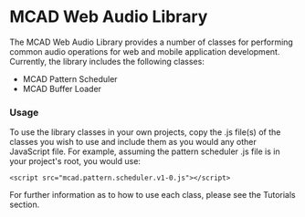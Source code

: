 # MCAD Web Audio Library 

The MCAD Web Audio Library provides a number of classes for performing common audio operations for web and mobile application development. Currently, the library includes the following classes:

  - MCAD Pattern Scheduler
  - MCAD Buffer Loader

### Usage

To use the library classes in your own projects, copy the .js file(s) of the classes you wish to use and include them as you would any other JavaScript file. For example, assuming the pattern scheduler .js file is in your project's root, you would use:

```
<script src="mcad.pattern.scheduler.v1-0.js"></script>
```

For further information as to how to use each class, please see the Tutorials section.